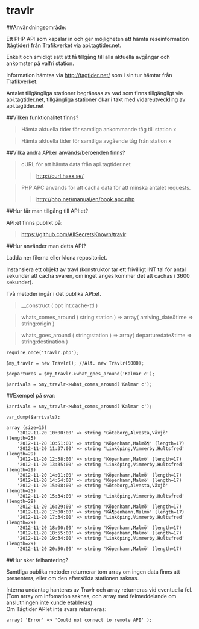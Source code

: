 travlr
======
##Användningsområde:

Ett PHP API som kapslar in och ger möjligheten att hämta reseinformation (tågtider) från Trafikverket via api.tagtider.net.

Enkelt och smidigt sätt att få tillgång till alla aktuella avgångar och ankomster på valfri station.

Information hämtas via http://tagtider.net/ som i sin tur hämtar från Trafikverket.

Antalet tillgängliga stationer begränsas av vad som finns tillgängligt via api.tagtider.net, tillgängliga stationer ökar i takt med vidareutveckling av api.tagtider.net <br />


##Vilken funktionalitet finns?

>Hämta aktuella tider för samtliga ankommande tåg till station x

>Hämta aktuella tider för samtliga avgående tåg från station x

##Vilka andra API:er används/beroenden finns?

>cURL för att hämta data från api.tagtider.net
>>http://curl.haxx.se/

>PHP APC används för att cacha data för att minska antalet requests.
>>http://php.net/manual/en/book.apc.php

##Hur får man tillgång till API:et?

API:et finns publikt på:

>https://github.com/AllSecretsKnown/travlr

##Hur använder man detta API?

Ladda ner filerna eller klona repositoriet.

Instansiera ett objekt av travl (konstruktor tar ett frivilligt INT tal för antal sekunder att cacha svaren, om inget anges kommer det att cachas i 3600 sekunder).

Två metoder ingår i det publika API:et.

>__construct				( opt int:cache-ttl )

>whats_comes_around (	string:station	) =>		array( arriving_date&time => string:origin )

>whats_goes_around	(	string:station	) =>		array( departuredate&time => string:destination )


	require_once('travlr.php');

	$my_travlr = new Travlr(); //Alt. new Travlr(5000);

	$departures = $my_travlr->what_goes_around('Kalmar c');

	$arrivals = $my_travlr->what_comes_around('Kalmar c');

##Exempel på svar:

	$arrivals = $my_travlr->what_comes_around('Kalmar c');

	var_dump($arrivals);

	array (size=16)
		'2012-11-20 10:00:00' => string 'Göteborg,Alvesta,Växjö' (length=25)
		'2012-11-20 10:51:00' => string 'Köpenhamn,Malmö¶' (length=17)
		'2012-11-20 11:37:00' => string 'Linköping,Vimmerby,Hultsfred' (length=29)
		'2012-11-20 12:58:00' => string 'Köpenhamn,Malmö' (length=17)
		'2012-11-20 13:35:00' => string 'Linköping,Vimmerby,Hultsfred' (length=29)
		'2012-11-20 14:01:00' => string 'Köpenhamn,Malmö' (length=17)
		'2012-11-20 14:54:00' => string 'Köpenhamn,Malmö' (length=17)
		'2012-11-20 15:08:00' => string 'Göteborg,Alvesta,Växjö' (length=25)
		'2012-11-20 15:34:00' => string 'Linköping,Vimmerby,Hultsfred' (length=29)
		'2012-11-20 16:29:00' => string 'Köpenhamn,Malmö' (length=17)
		'2012-11-20 17:00:00' => string 'KÃ¶penhamn,Malmö' (length=17)
		'2012-11-20 17:34:00' => string 'Linköping,Vimmerby,Hultsfred' (length=29)
		'2012-11-20 18:00:00' => string 'Köpenhamn,Malmö' (length=17)
		'2012-11-20 18:55:00' => string 'Köpenhamn,Malmö' (length=17)
		'2012-11-20 19:34:00' => string 'Linköping,Vimmerby,Hultsfred' (length=29)
		'2012-11-20 20:50:00' => string 'Köpenhamn,Malmö' (length=17)

##Hur sker felhantering?

Samtliga publika metoder returnerar tom array om ingen data finns att presentera, eller om den eftersökta stationen saknas.

Interna undantag hanteras av Travlr och array returneras vid eventuella fel. (Tom array om infomation saknas, och array med felmeddelande om anslutningen inte kunde etableras)<br />
Om Tågtider APIet inte svara returneras:

	array( 'Error' => 'Could not connect to remote API' );



